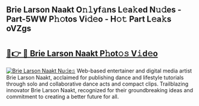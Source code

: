 ## Brie Larson Naakt O𝚗𝚕yf𝚊ns L𝚎a𝚔ed N𝚞𝚍es - Part-5WW P𝚑𝚘tos Vi𝚍𝚎o - H𝚘𝚝 Part L𝚎a𝚔s oVZgs

# <h2><a href="http://kf9a4x.oniu.top/?m=Brie+Larson+Naakt">🔗👉 🔴 Brie Larson Naakt P𝚑ot𝚘𝚜 V𝚒d𝚎o</a></h2>

[![Brie Larson Naakt Nu𝚍e𝚜](https://i.imgur.com/0qMVB7G.gif)](http://kf9a4x.oniu.top/?m=Brie+Larson+Naakt)
Web-based entertainer and digital media artist Brie Larson Naakt, acclaimed for publishing dance and lifestyle tutorials through solo and collaborative dance acts and compact clips. Trailblazing innovator Brie Larson Naakt, recognized for their groundbreaking ideas and commitment to creating a better future for all.  
